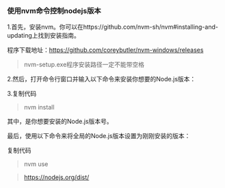 ### 使用nvm命令控制nodejs版本
1.首先，安装nvm。你可以在https://github.com/nvm-sh/nvm#installing-and-updating上找到安装指南。

程序下载地址：https://github.com/coreybutler/nvm-windows/releases
>nvm-setup.exe程序安装路径一定不能带空格

2.然后，打开命令行窗口并输入以下命令来安装你想要的Node.js版本：

3.复制代码
 >nvm install <version>


其中，<version>是你想要安装的Node.js版本号。

最后，使用以下命令来将全局的Node.js版本设置为刚刚安装的版本：

复制代码
 >nvm use <version>

> https://nodejs.org/dist/


